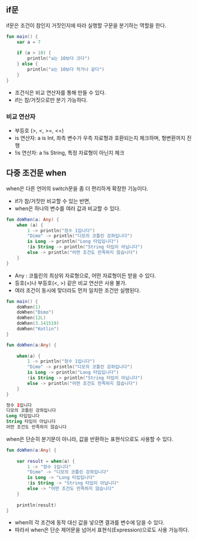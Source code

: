 ## if문

if문은 조건이 참인지 거짓인지에 따라 실행할 구문을 분기하는 역할을 한다.

```kotlin
fun main() {
    var a = 7
    
    if (a > 10) {
        println("a는 10보다 크다")
    } else {
        println("a는 10보다 작거나 같다")
    }
}
```

- 조건식은 비교 연산자를 통해 만들 수 있다.
- if는 참/거짓으로만 분기 가능하다.

### **비교 연산자**

- 부등호 (>, <, >=, <=)
- is 연산자: a is Int, 좌측 변수가 우측 자료형과 호환되는지 체크하며, 형변환까지 진행
- !is 연산자: a !is String, 특정 자료형이 아닌지 체크

## 다중 조건문 when

when은 다른 언어의 switch문을 좀 더 편리하게 확장한 기능이다.

- if가 참/거짓만 비교할 수 있는 반면,
- when은 하나의 변수를 여러 값과 비교할 수 있다.

```kotlin
fun doWhen(a: Any) {
    when (a) {
        1 -> println("정수 1입니다")
        "Dimo" -> println("디모의 코틀린 강좌입니다")
        is Long -> println("Long 타입입니다")
        !is String -> println("String 타입이 아닙니다")
        else -> println("어떤 조건도 만족하지 않습니다")
    }
}
```

- Any : 코틀린의 최상위 자료형으로, 어떤 자료형이든 받을 수 있다.
- 등호(=)나 부등호(<, >) 같은 비교 연산은 사용 불가.
- 여러 조건이 동시에 맞더라도 먼저 일치한 조건만 실행된다.

```kotlin
fun main() {
	doWhen(1)
    doWhen("Dimo")
    doWhen(12L)
    doWhen(3.141519)
    doWhen("Kotlin")
}

fun doWhen(a:Any) {
    
    when(a) {
        1 -> println("정수 1입니다")
        "Dimo" -> println("디모의 코틀린 강좌입니다")
        is Long -> println("Long 타입입니다")
        !is String -> println("String 타입이 아닙니다")
        else -> println("어떤 조건도 만족하지 않습니다")
    }
}
```

```kotlin
정수 1입니다
디모의 코틀린 강좌입니다
Long 타입입니다
String 타입이 아닙니다
어떤 조건도 만족하지 않습니다
```

when은 단순히 분기문이 아니라, 값을 반환하는 표현식으로도 사용할 수 있다.

```kotlin
fun doWhen(a:Any) {
    
    var result = when(a) {
        1 -> "정수 1입니다"
        "Dimo" -> "디모의 코틀린 강좌입니다"
        is Long -> "Long 타입입니다"
        !is String -> "String 타입이 아닙니다"
        else -> "어떤 조건도 만족하지 않습니다"
    }
    
    println(result)
}
```

- when의 각 조건에 동작 대신 값을 넣으면 결과를 변수에 담을 수 있다.
- 따라서 when은 단순 제어문을 넘어서 표현식(Expression)으로도 사용 가능하다.

